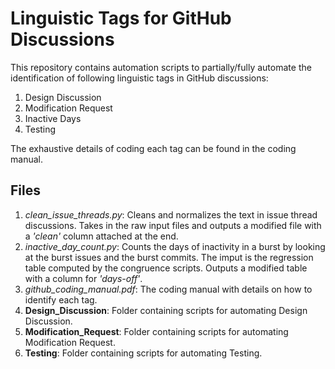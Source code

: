 # Linguistic Tags for GitHub Discussions
This repository contains automation scripts to partially/fully automate the identification of following linguistic tags in GitHub discussions:

 1. Design Discussion
 2. Modification Request
 3. Inactive Days
 4. Testing

The exhaustive details of coding each tag can be found in the coding manual.

## Files
1. *clean_issue_threads.py*: Cleans and normalizes the text in issue thread discussions. Takes in the raw input files and outputs a modified file with a *'clean'* column attached at the end.
2. *inactive_day_count.py*: Counts the days of inactivity in a burst by looking at the burst issues and the burst commits. The imput is the regression table computed by the congruence scripts. Outputs a modified table with a column for *'days-off'*.
3. *github_coding_manual.pdf*: The coding manual with details on how to identify each tag.
4. **Design_Discussion**: Folder containing scripts for automating Design Discussion.
5. **Modification_Request**:  Folder containing scripts for automating Modification Request.
6. **Testing**:  Folder containing scripts for automating Testing.
